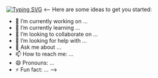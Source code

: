 [![Typing SVG](https://readme-typing-svg.demolab.com?font=Fira+Code&pause=1000&color=27B2F7&width=435&lines=Hi+there+%F0%9F%91%8B)](https://git.io/typing-svg)
<--
Here are some ideas to get you started:

- 🔭 I’m currently working on ...
- 🌱 I’m currently learning ...
- 👯 I’m looking to collaborate on ...
- 🤔 I’m looking for help with ...
- 💬 Ask me about ...
- 📫 How to reach me: ...
- 😄 Pronouns: ...
- ⚡ Fun fact: ...
-->
